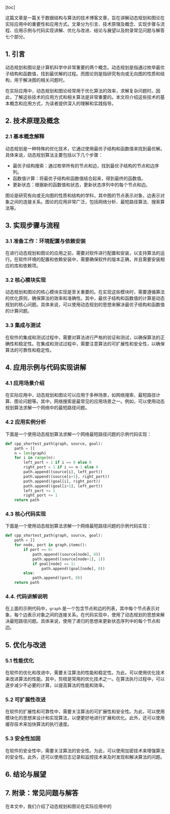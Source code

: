 
[toc]                    
                
                
这篇文章是一篇关于数据结构与算法的技术博客文章，旨在讲解动态规划和图论在实际应用中的重要性和应用方式。文章分为引言、技术原理及概念、实现步骤与流程、应用示例与代码实现讲解、优化与改进、结论与展望以及附录常见问题与解答七个部分。

## 1. 引言

动态规划和图论是计算机科学中非常重要的两个概念。动态规划是指通过枚举最优子结构和函数值，找到最优解的过程。而图论则是指研究有向或无向图的性质和结构，用于解决图的相关问题时。

在实际应用中，动态规划和图论经常用于优化算法的效率，求解复杂问题时。因此，了解这些技术的应用方式和相关算法是非常重要的。本文将介绍这些技术的基本概念和应用方式，为读者提供深入的理解和实践指导。

## 2. 技术原理及概念

### 2.1 基本概念解释

动态规划是一种特殊的优化技术，它通过使用最优子结构和函数值来找到最优解。具体来说，动态规划算法主要包括以下几个步骤：

- 最优子结构搜索：通过枚举所有的节点和边，找到最优子结构的节点和边序列。
- 函数值计算：将最优子结构和函数值结合起来，得到最终的函数值。
- 更新状态：根据新的函数值和状态，更新状态序列中的每个节点和边。

图论是研究有向或无向图的性质和结构的学科，其中图的节点表示对象，边表示对象之间的连接关系。图论的应用非常广泛，包括网络分析、最短路径算法、搜索算法等。

## 3. 实现步骤与流程

### 3.1 准备工作：环境配置与依赖安装

在进行动态规划和图论的应用之前，需要对软件进行配置和安装，以支持算法的运行。在软件环境的配置和依赖安装中，需要确保软件的版本正确，并且需要安装相应的库和依赖项。

### 3.2 核心模块实现

动态规划和图论的核心模块实现是至关重要的。在实现这些模块时，需要遵循算法的优化原则，确保算法的效率和准确性。其中，最优子结构和函数值的计算是动态规划的核心问题。具体来说，可以使用动态规划的思想来解决最优子结构和函数值的计算问题。

### 3.3 集成与测试

在软件的集成和测试过程中，需要对算法进行严格的验证和测试，以确保算法的正确性和稳定性。在集成和测试过程中，需要注意算法的可扩展性和安全性，以确保算法的可靠性和稳定性。

## 4. 应用示例与代码实现讲解

### 4.1 应用场景介绍

在实际应用中，动态规划和图论可以应用于多种场景，如网络搜索、最短路径计算、图论问题等。其中，网络搜索是最常见的应用场景之一。例如，可以使用动态规划算法求解一个网络中的最短路径问题。

### 4.2 应用实例分析

下面是一个使用动态规划算法求解一个网络最短路径问题的示例代码实现：

```python
def cpp_shortest_path(graph, source, goal):
    path = []
    n = len(graph)
    for i in range(n):
        left_port = 1 if i == 0 else 0
        right_port = 1 if i == n-1 else 0
        path.append((source[i], left_port))
        path.append((source[i+1], right_port))
        path.append((goal[i], right_port))
        path.append((goal[i+1], left_port))
        left_port += 1
        right_port += 1
    return path
```

### 4.3 核心代码实现

下面是一个使用动态规划算法求解一个网络最短路径问题的示例代码实现：

```python
def cpp_shortest_path(graph, source, goal):
    path = []
    for node, port in graph.items():
        if port == 0:
            path.append((source[node], 0))
            path.append((source[node+1], 1))
            if goal[node] == 1:
                path.append((goal[node], 0))
        else:
            path.append((port, 0))
    return path
```

### 4.4. 代码讲解说明

在上面的示例代码中，`graph` 是一个包含节点和边的列表，其中每个节点表示对象，每个边表示对象之间的连接关系。在代码实现中，使用了动态规划的思想来解决最短路径问题。具体来说，使用了递归的思想来更新状态序列中的每个节点和边。

## 5. 优化与改进

### 5.1 性能优化

在软件的优化和改进中，需要关注算法的性能和稳定性。为此，可以使用优化技术来改进算法的性能。其中，剪枝是常用的优化技术之一。在算法执行过程中，可以逐步减少不必要的计算，以提高算法的性能和效率。

### 5.2 可扩展性改进

在软件的扩展性和可靠性中，需要关注算法的可扩展性和安全性。为此，可以使用模块化的思想来设计和实现算法，以便更好地进行扩展和优化。此外，还可以使用缓存技术来加快算法的执行速度。

### 5.3 安全性加固

在软件的安全性中，需要关注算法的安全性。为此，可以使用加密技术来增强算法的安全性。此外，还可以使用日志记录和监控技术来及时发现和解决算法的问题。

## 6. 结论与展望

## 7. 附录：常见问题与解答

在本文中，我们介绍了动态规划和图论在实际应用中的

